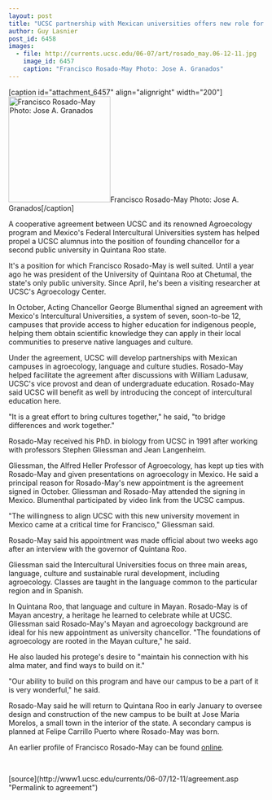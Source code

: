 ```yaml
---
layout: post
title: "UCSC partnership with Mexican universities offers new role for alumnus"
author: Guy Lasnier
post_id: 6458
images:
  - file: http://currents.ucsc.edu/06-07/art/rosado_may.06-12-11.jpg
    image_id: 6457
    caption: "Francisco Rosado-May Photo: Jose A. Granados"
---
```


[caption id="attachment_6457" align="alignright" width="200"]<a href="http://localhost/mysite/wp-content/uploads/2006/12/rosado_may.06-12-11.jpg"><img class="size-full wp-image-6457" src="http://localhost/mysite/wp-content/uploads/2006/12/rosado_may.06-12-11.jpg" alt="Francisco Rosado-May Photo: Jose A. Granados" width="200" height="208" /></a>Francisco Rosado-May Photo: Jose A. Granados[/caption]
<a name="content" id="content"></a>
<p>
  A cooperative agreement between UCSC and its renowned Agroecology program and Mexico's Federal Intercultural Universities system has helped propel a UCSC alumnus into the position of founding chancellor for a second public university in Quintana Roo state.
</p>
<p>
  It's a position for which Francisco Rosado-May is well suited. Until a year ago he was president of the University of Quintana Roo at Chetumal, the state's only public university. Since April, he's been a visiting researcher at UCSC's Agroecology Center.
</p>
<p>
  In October, Acting Chancellor George Blumenthal signed an agreement with Mexico's Intercultural Universities, a system of seven, soon-to-be 12, campuses that provide access to higher education for indigenous people, helping them obtain scientific knowledge they can apply in their local communities to preserve native languages and culture.
</p>
<p>
  Under the agreement, UCSC will develop partnerships with Mexican campuses in agroecology, language and culture studies. Rosado-May helped facilitate the agreement after discussions with William Ladusaw, UCSC's vice provost and dean of undergraduate education. Rosado-May said UCSC will benefit as well by introducing the concept of intercultural education here.
</p>
<p>
  "It is a great effort to bring cultures together," he said, "to bridge differences and work together."
</p>
<p>
  Rosado-May received his PhD. in biology from UCSC in 1991 after working with professors Stephen Gliessman and Jean Langenheim.
</p>
<p>
  Gliessman, the Alfred Heller Professor of Agroecology, has kept up ties with Rosado-May and given presentations on agroecology in Mexico. He said a principal reason for Rosado-May's new appointment is the agreement signed in October. Gliessman and Rosado-May attended the signing in Mexico. Blumenthal participated by video link from the UCSC campus.
</p>
<p>
  "The willingness to align UCSC with this new university movement in Mexico came at a critical time for Francisco," Gliessman said.
</p>
<p>
  Rosado-May said his appointment was made official about two weeks ago after an interview with the governor of Quintana Roo.
</p>
<p>
  Gliessman said the Intercultural Universities focus on three main areas, language, culture and sustainable rural development, including agroecology. Classes are taught in the language common to the particular region and in Spanish.
</p>
<p>
  In Quintana Roo, that language and culture in Mayan. Rosado-May is of Mayan ancestry, a heritage he learned to celebrate while at UCSC. Gliessman said Rosado-May's Mayan and agroecology background are ideal for his new appointment as university chancellor. "The foundations of agroecology are rooted in the Mayan culture," he said.
</p>
<p>
  He also lauded his protege's desire to "maintain his connection with his alma mater, and find ways to build on it."
</p>
<p>
  "Our ability to build on this program and have our campus to be a part of it is very wonderful," he said.
</p>
<p>
  Rosado-May said he will return to Quintana Roo in early January to oversee design and construction of the new campus to be built at Jose Maria Morelos, a small town in the interior of the state. A secondary campus is planned at Felipe Carrillo Puerto where Rosado-May was born.
</p>
<p>
  An earlier profile of Francisco Rosado-May can be found <a href="http://review.ucsc.edu/spring05/40Years/may.asp">online</a>.
</p>
<p>
  <br>
</p>
[source](http://www1.ucsc.edu/currents/06-07/12-11/agreement.asp "Permalink to agreement")
